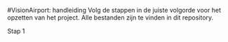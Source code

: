 #VisionAirport: handleiding
Volg de stappen in de juiste volgorde voor het opzetten van het project. Alle bestanden zijn te vinden in dit repository.

Stap 1
